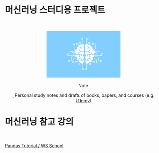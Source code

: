 # 머신러닝 스터디용 프로젝트

<br />
<!-- Logo -->
<p align="center">
  <img src="/src/img/machine-learning-5720531_640.png" alt="Note" height="150px">
</p>

<!-- Title and Description -->
<div align="center">
Note

 _Personal study notes and drafts of books, papers, and courses (e.g. [Udemy](https://www.udemy.com/))

</div>

# 머신러닝 참고 강의

<br />

[ Pandas Tutorial / W3 School ](https://www.w3schools.com/python/pandas/default.asp "머신러닝 튜토리얼 / 판다스")

<br />
